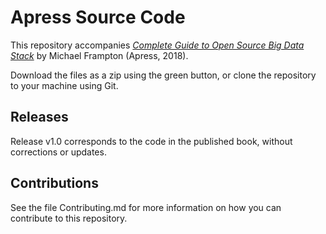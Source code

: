 # Apress Source Code

This repository accompanies [*Complete Guide to Open Source Big Data Stack*](http://www.apress.com/9781484221488) by Michael Frampton (Apress, 2018).

[comment]: #cover


Download the files as a zip using the green button, or clone the repository to your machine using Git.

## Releases

Release v1.0 corresponds to the code in the published book, without corrections or updates.

## Contributions

See the file Contributing.md for more information on how you can contribute to this repository.
